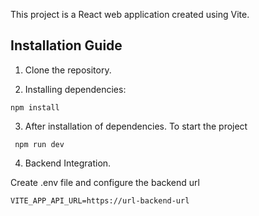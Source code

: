 This project is a React web application created using Vite. 

## Installation Guide

1. Clone the repository.

2. Installing dependencies:
```
npm install
```

3. After installation of dependencies. To start the project
```
 npm run dev
```

4. Backend Integration.

Create .env file and configure the backend url

```
VITE_APP_API_URL=https://url-backend-url
```







